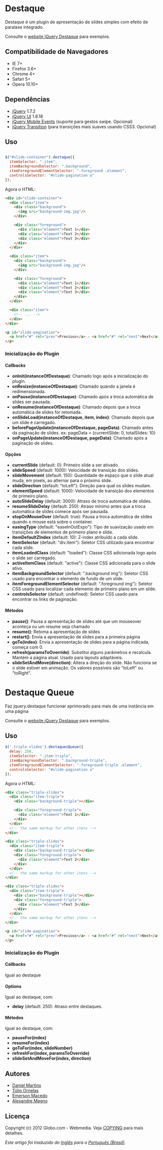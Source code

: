 # Destaque

Destaque é um plugin de apresentação de slides simples com efeito de paralaxe integrado.

Consulte o [website jQuery Destaque](http://globocom.github.com/destaque/) para exemplos.

## Compatibilidade de Navegadores

* IE 7+
* Firefox 3.6+
* Chrome 4+
* Safari 5+
* Opera 10.10+

## Dependências

* [jQuery](http://jquery.com) 1.7.2
* [jQuery UI](http://jqueryui.com) 1.8.18
* [jQuery Mobile Events](https://github.com/jvduf/jquery-mobile-events)
  (suporte para gestos swipe. Opcional)
* [jQuery Transition](https://github.com/louisremi/jquery.transition.js)
  (para transições mais suaves usando CSS3. Opcional)

## Uso

````javascript

$("#slide-container").destaque({
  itemSelector: ".item",
  itemBackgroundSelector: ".background",
  itemForegroundElementSelector: ".foreground .element",
  controlsSelector: "#slide-pagination a"
});
````

Agora o HTML:

````html
<div id="slide-container">
  <div class="item">
    <div class="background">
      <img src="background-img.jpg"/>
    </div>

    <div class="foreground">
      <div class="element">Text 1</div>
      <div class="element">Text 2</div>
      <div class="element">Text 3</div>
    </div>
  </div>

  <div class="item">
    <div class="background">
      <img src="background-img.jpg"/>
    </div>

    <div class="foreground">
      <div class="element">Text 1</div>
      <div class="element">Text 2</div>
      <div class="element">Text 3</div>
    </div>
  </div>

  <div class="item">
    <!-- ... -->
  </div>
</div>

<p id="slide-pagination">
  <a href="#" rel="prev">Previous</a> - <a href="#" rel="next">Next</a>
</p>
````

### Inicialização do Plugin

#### Callbacks

* **onInit(instanceOfDestaque)**: Chamado logo após a inicialização do plugin.
* **onResize(instanceOfDestaque)**: Chamado quando a janela é redimensionada.
* **onPause(instanceOfDestaque)**: Chamado após a troca automática de slides ser pausada.
* **onResume(instanceOfDestaque)**: Chamado depois que a troca automática de slides for retomada.
* **onSlideLoad(instanceOfDestaque, item, index)**: Chamado depois que um slide é carregado.
* **beforePageUpdate(instanceOfDestaque, pageData)**: Chamado antes da paginação de slides. ex: pageData = {currentSlide: 0, totalSlides: 10}
* **onPageUpdate(instanceOfDestaque, pageData)**: Chamado após a paginação de slides.

#### Opções

* **currentSlide** (default: 0): Primeiro slide a ser ativado.
* **slideSpeed** (default: 1000): Velocidade de transição dos slides.
* **slideMovement** (default: 150): Quantidade de espaço que o slide atual muda, em pixels, ao alternar para o próximo slide.
* **slideDirection** (default: "toLeft"): Direção para qual os slides mudam.
* **elementSpeed** (default: 1000): Velocidade de transição dos elementos de primeiro plano.
* **autoSlideDelay** (default: 3000): Atraso de troca automática de slides.
* **resumeSlideDelay** (default: 250): Atraso mínimo antes que a troca automática de slides comece após ser pausada.
* **stopOnMouseOver** (default: true): Pausa a troca automática de slides quando o mouse está sobre o container.
* **easingType** (default: "easeInOutExpo"): Tipo de suavização usado em transições de elementos de primeiro plano e slide.
* **itemDefaultZIndex** (default: 10): Z-index atribuído a cada slide.
* **itemSelector** (default: "div.item"): Seletor CSS utilizado para encontrar cada slide.
* **itemLoadedClass** (default: "loaded"): Classe CSS adicionada logo após o slide ser carregado.
* **activeItemClass** (default: "active"): Classe CSS adicionada para o slide ativo.
* **itemBackgroundSelector** (default: ".background img"): Seletor CSS usado para encontrar o elemento de fundo de um slide.
* **itemForegroundElementSelector** (default: ".foreground img"): Seletor CSS usado para localizar cada elemento de primeiro plano em um slide.
* **controlsSelector** (default: undefined): Seletor CSS usado para encontrar os links de paginação.

#### Métodos

* **pause()**: Pausa a apresentação de slides até que um mouseover aconteça ou um resume seja chamado
* **resume()**: Retoma a apresentação de slides
* **restart()**: Envia a apresentação de slides para a primeira página
* **goTo(index)**: Envia a apresentação de slides para a página indicada, começa com 0.
* **refresh(paramsToOverride)**: Substitui alguns parâmetros e recalcula. Mantém a página atual. Usado para layouts adaptáveis.
* **slideSetAndMove(direction)**: Altera a direção do slide. Não funciona se o slide estiver em animação. Os valores possíveis são "toLeft" ou "toRight".

# Destaque Queue

Faz jquery.destaque funcionar aprimorado para mais de uma instância em uma página

Consulte o [website jQuery Destaque](http://globocom.github.com/destaque/) para exemplos.

## Uso

````javascript
$('.triple-slides').destaquesQueue({
  delay: 250,
  itemSelector: ".item-triple",
  itemBackgroundSelector: ".background-triple",
  itemForegroundElementSelector: ".foreground-triple .element",
  controlsSelector: "#slide-pagination a"
});
````

Agora o HTML:

````html
<div class="triple-slides">
  <div class="item-triple">
    <div class="background-triple"></div>

    <div class="foreground-triple">
      <div class="element">Text 1</div>
    </div>
  </div>
  <!-- the same markup for other itens -->
</div>

<div class="triple-slides">
  <div class="item-triple">
    <div class="background-triple"></div>
    <div class="foreground-triple">
      <div class="element">Text 2</div>
    </div>
  </div>
  <!-- the same markup for other itens -->
</div>

<div class="triple-slides">
  <div class="item-triple">
    <div class="background-triple"></div>
    <div class="foreground-triple">
      <div class="element">Text 3</div>
    </div>
  </div>
  <!-- the same markup for other itens -->
</div>

<p id="slide-pagination">
  <a href="#" rel="prev">Previous</a> - <a href="#" rel="next">Next</a>
</p>
````

### Inicialização do Plugin

#### Callbacks

Igual ao destaque

#### Options

Igual ao destaque, com:

* **delay** (default: 250): Atraso entre destaques.

#### Métodos

Igual ao destaque, com:

* **pauseFor(index)**
* **resumeFor(index)**
* **goToFor(index, slideNumber)**
* **refreshFor(index, paramsToOverride)**
* **slideSetAndMoveFor(index, direction)**

## Autores

* [Daniel Martins](https://github.com/danielfm)
* [Túlio Ornelas](https://github.com/tulios)
* [Emerson Macedo](https://github.com/emerleite)
* [Alexandre Magno](https://github.com/alexanmtz)

## Licença

Copyright (c) 2012 Globo.com - Webmedia. Veja [COPYING](https://github.com/globocom/destaque/blob/master/COPYING) para mais detalhes.

*Este artigo foi traduzido do [Inglês](README.md) para o [Português (Brasil)](README-pt-BR.md).*
